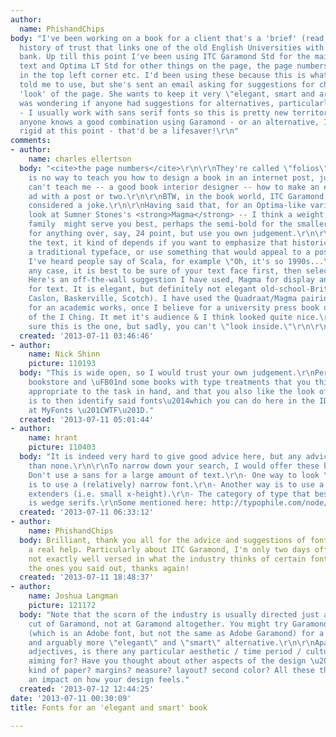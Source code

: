 ```yaml
---
author:
  name: PhishandChips
body: "I've been working on a book for a client that's a 'brief' (read, 400 pages)
  history of trust that links one of the old English Universities with a Japanese
  bank. Up till this point I've been using ITC Garamond Std for the main body of the
  text and Optima LT Std for other things on the page, the page numbers, book title
  in the top left corner etc. I'd been using these because this is what the client
  told me to use, but she's sent an email asking for suggestions for changing the
  'look' of the page. She wants to keep it very \"elegant, smart and artful\" so I
  was wondering if anyone had suggestions for alternatives, particularly for Optima
  - I usually work with sans serif fonts so this is pretty new territory for me. \r\nIf
  anyone knows a good combination using Garamond - or an alternative, I'm not too
  rigid at this point - that'd be a lifesaver!\r\n"
comments:
- author:
    name: charles ellertson
  body: "<cite>the page numbers</cite>\r\n\r\nThey're called \"folios\"\r\n\r\nThere
    is no way to teach you how to design a book in an internet post, just like you
    can't teach me -- a good book interior designer -- how to make an effective print
    ad with a post or two.\r\n\r\nBTW, in the book world, ITC Garamond is generally
    considered a joke.\r\n\r\nHaving said that, for an Optima-like variant, take a
    look at Sumner Stones's <strong>Magma</strong> -- I think a weight in the *compact*
    family  might serve you best, perhaps the semi-bold for the smaller type, normal
    for anything over, say, 24 point, but use you own judgement.\r\n\r\nhttp://www.stonetypefoundry.com/magmaoverview.html\r\n\r\nFor
    the text, it kind of depends if you want to emphasize that historical feel with
    a traditional typeface, or use something that would appeal to a post-2000 audience.
    I've heard people say of Scala, for example \"Oh, it's so 1990s...\"\r\n\r\nIn
    any case, it is best to be sure of your text face first, then select a display.
    Here's an off-the-wall suggestion I have used, Magma for display and Quadraat
    for text. It is elegant, but definitely not elegant old-school-British (i.e.,
    Caslon, Baskerville, Scotch). I have used the Quadraat/Magma pairing several times
    for an academic works, once I believe for a university press book on an analysis
    of the I Ching. It met it's audience & I think looked quite nice.\r\n\r\nPretty
    sure this is the one, but sadly, you can't \"look inside.\"\r\n\r\nhttp://www.amazon.com/Fathoming-Cosmos-Ordering-World-Evolution/dp/0813927056\r\n\r\nFWIW"
  created: '2013-07-11 03:46:46'
- author:
    name: Nick Shinn
    picture: 110193
  body: "This is wide open, so I would trust your own judgement.\r\nPeruse a large
    bookstore and \uFB01nd some books with type treatments that you think will be
    appropriate to the task in hand, and that you also like the look of. The trick
    is to then identify said fonts\u2014which you can do here in the ID forum, or
    at MyFonts \u201CWTF\u201D."
  created: '2013-07-11 05:01:44'
- author:
    name: hrant
    picture: 110403
  body: "It is indeed very hard to give good advice here, but any advice is better
    than none.\r\n\r\nTo narrow down your search, I would offer these beliefs of mine:\r\n-
    Don't use a sans for a large amount of text.\r\n- One way to look \"elegant\"
    is to use a (relatively) narrow font.\r\n- Another way is to use a font with long
    extenders (i.e. small x-height).\r\n- The category of type that best conveys \"trust\"
    is wedge serifs.\r\nSome mentioned here: http://typophile.com/node/39407\r\n\r\nhhp\r\n"
  created: '2013-07-11 06:33:12'
- author:
    name: PhishandChips
  body: Brilliant, thank you all for the advice and suggestions of fonts, it's been
    a real help. Particularly about ITC Garamond, I'm only two days off of 18 so I'm
    not exactly well versed in what the industry thinks of certain fonts. I'll try
    the ones you said out, thanks again!
  created: '2013-07-11 18:48:37'
- author:
    name: Joshua Langman
    picture: 121172
  body: "Note that the scorn of the industry is usually directed just at ITC's particular
    cut of Garamond, not at Garamond altogether. You might try Garamond Premier Pro
    (which is an Adobe font, but not the same as Adobe Garamond) for a more authentic,
    and arguably more \"elegant\" and \"smart\" alternative.\r\n\r\nApart from these
    adjectives, is there any particular aesthetic / time period / culture / mood you're
    aiming for? Have you thought about other aspects of the design \u2014 trim size?
    kind of paper? margins? measure? layout? second color? All these things will have
    an impact on how your design feels."
  created: '2013-07-12 12:44:25'
date: '2013-07-11 00:30:09'
title: Fonts for an 'elegant and smart' book

---
```

